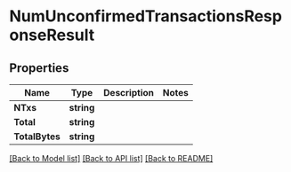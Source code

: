 # NumUnconfirmedTransactionsResponseResult

## Properties

Name | Type | Description | Notes
------------ | ------------- | ------------- | -------------
**NTxs** | **string** |  | 
**Total** | **string** |  | 
**TotalBytes** | **string** |  | 

[[Back to Model list]](../README.md#documentation-for-models) [[Back to API list]](../README.md#documentation-for-api-endpoints) [[Back to README]](../README.md)


